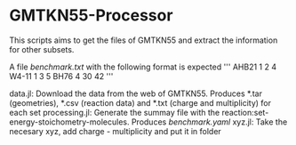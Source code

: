 # GMTKN55-Processor

This scripts aims to get the files of GMTKN55 and extract the information for other subsets.

A file *benchmark.txt* with the following format is expected
'''
AHB21 1 2 4
W4-11 1 3 5
BH76 4 30 42
'''

data.jl: Download the data from the web of GMTKN55. Produces *.tar (geometries), *.csv (reaction data) and *.txt (charge and multiplicity) for each set
processing.jl: Generate the summay file with the reaction:set-energy-stoichometry-molecules. Produces *benchmark.yaml*
xyz.jl: Take the necesary xyz, add charge - multiplicity and put it in folder
